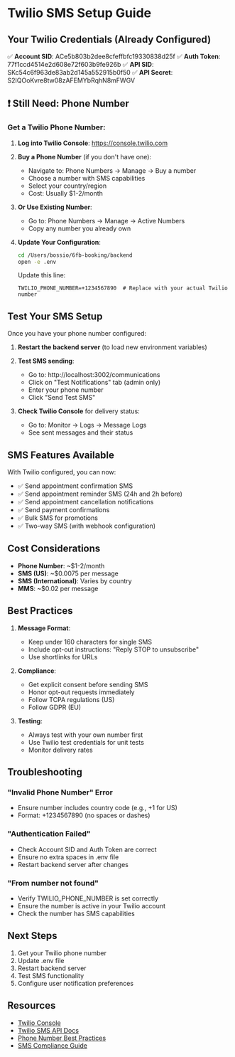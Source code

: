 # Twilio SMS Setup Guide

## Your Twilio Credentials (Already Configured)

✅ **Account SID**: ACe5b803b2dee8cfeffbfc19330838d25f
✅ **Auth Token**: 77f1ccd4514e2d608e72f603b9fe926b
✅ **API SID**: SKc54c6f963de83ab2d145a552915b0f50
✅ **API Secret**: S2IQOoKvre8tw08zAFEMYbRqhN8mFWGV

## ❗ Still Need: Phone Number

### Get a Twilio Phone Number:

1. **Log into Twilio Console**: https://console.twilio.com

2. **Buy a Phone Number** (if you don't have one):
   - Navigate to: Phone Numbers → Manage → Buy a number
   - Choose a number with SMS capabilities
   - Select your country/region
   - Cost: Usually $1-2/month

3. **Or Use Existing Number**:
   - Go to: Phone Numbers → Manage → Active Numbers
   - Copy any number you already own

4. **Update Your Configuration**:
   ```bash
   cd /Users/bossio/6fb-booking/backend
   open -e .env
   ```
   
   Update this line:
   ```
   TWILIO_PHONE_NUMBER=+1234567890  # Replace with your actual Twilio number
   ```

## Test Your SMS Setup

Once you have your phone number configured:

1. **Restart the backend server** (to load new environment variables)

2. **Test SMS sending**:
   - Go to: http://localhost:3002/communications
   - Click on "Test Notifications" tab (admin only)
   - Enter your phone number
   - Click "Send Test SMS"

3. **Check Twilio Console** for delivery status:
   - Go to: Monitor → Logs → Message Logs
   - See sent messages and their status

## SMS Features Available

With Twilio configured, you can now:

- ✅ Send appointment confirmation SMS
- ✅ Send appointment reminder SMS (24h and 2h before)
- ✅ Send appointment cancellation notifications
- ✅ Send payment confirmations
- ✅ Bulk SMS for promotions
- ✅ Two-way SMS (with webhook configuration)

## Cost Considerations

- **Phone Number**: ~$1-2/month
- **SMS (US)**: ~$0.0075 per message
- **SMS (International)**: Varies by country
- **MMS**: ~$0.02 per message

## Best Practices

1. **Message Format**:
   - Keep under 160 characters for single SMS
   - Include opt-out instructions: "Reply STOP to unsubscribe"
   - Use shortlinks for URLs

2. **Compliance**:
   - Get explicit consent before sending SMS
   - Honor opt-out requests immediately
   - Follow TCPA regulations (US)
   - Follow GDPR (EU)

3. **Testing**:
   - Always test with your own number first
   - Use Twilio test credentials for unit tests
   - Monitor delivery rates

## Troubleshooting

### "Invalid Phone Number" Error
- Ensure number includes country code (e.g., +1 for US)
- Format: +1234567890 (no spaces or dashes)

### "Authentication Failed"
- Check Account SID and Auth Token are correct
- Ensure no extra spaces in .env file
- Restart backend server after changes

### "From number not found"
- Verify TWILIO_PHONE_NUMBER is set correctly
- Ensure the number is active in your Twilio account
- Check the number has SMS capabilities

## Next Steps

1. Get your Twilio phone number
2. Update .env file
3. Restart backend server
4. Test SMS functionality
5. Configure user notification preferences

## Resources

- [Twilio Console](https://console.twilio.com)
- [Twilio SMS API Docs](https://www.twilio.com/docs/sms)
- [Phone Number Best Practices](https://www.twilio.com/docs/phone-numbers)
- [SMS Compliance Guide](https://www.twilio.com/docs/sms/compliance)